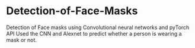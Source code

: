 # Detection-of-Face-Masks
Detection of Face masks using Convolutional neural networks and pyTorch API
Used the CNN and Alexnet to predict whether a person is wearing a mask or not. 
